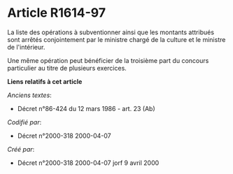 # Article R1614-97

La liste des opérations à subventionner ainsi que les montants attribués sont arrêtés conjointement par le ministre chargé de
la culture et le ministre de l'intérieur.

Une même opération peut bénéficier de la troisième part du concours particulier au titre de plusieurs exercices.

**Liens relatifs à cet article**

_Anciens textes_:

  - Décret n°86-424 du 12 mars 1986 - art. 23 (Ab)

_Codifié par_:

  - Décret n°2000-318 2000-04-07

_Créé par_:

  - Décret n°2000-318 2000-04-07 jorf 9 avril 2000
